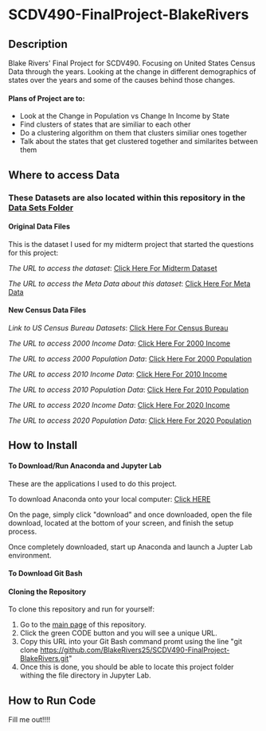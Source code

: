 # SCDV490-FinalProject-BlakeRivers

## Description
Blake Rivers' Final Project for SCDV490.  Focusing on United States Census Data through the years.
Looking at the change in different demographics of states over the years and some of the causes behind those changes.

#### Plans of Project are to:
- Look at the Change in Population vs Change In Income by State 
- Find clusters of states that are similiar to each other
- Do a clustering algorithm on them that clusters similiar ones together
- Talk about the states that get clustered together and similarites between them



## Where to access Data
### These Datasets are also located within this repository in the [Data Sets Folder](https://github.com/BlakeRivers25/SCDV490-FinalProject-BlakeRivers/tree/main/Data%20Sets)

#### Original Data Files
This is the dataset I used for my midterm project that started the questions for this project:


*The URL to access the dataset*:
[Click Here For Midterm Dataset](https://raw.githubusercontent.com/BlakeRivers25/SCDV490-FinalProject-BlakeRivers/main/Data%20Sets/county_census_and_election_result.csv)

*The URL to access the Meta Data about this dataset*:
[Click Here For Meta Data](https://raw.githubusercontent.com/BlakeRivers25/SCDV490-FinalProject-BlakeRivers/main/Data%20Sets/county_census_election_results_META_DATA.csv)



#### New Census Data Files
*Link to US Census Bureau Datasets*:
[Click Here For Census Bureau](https://data.census.gov/)


*The URL to access 2000 Income Data*:
[Click Here For 2000 Income](https://raw.githubusercontent.com/BlakeRivers25/SCDV490-FinalProject-BlakeRivers/main/Data%20Sets/2000%20Income%20Cleaned.csv)


*The URL to access 2000 Population Data*:
[Click Here For 2000 Population](https://raw.githubusercontent.com/BlakeRivers25/SCDV490-FinalProject-BlakeRivers/main/Data%20Sets/2000%20Population%20Cleaned.csv)


*The URL to access 2010 Income Data*:
[Click Here For 2010 Income](https://raw.githubusercontent.com/BlakeRivers25/SCDV490-FinalProject-BlakeRivers/main/Data%20Sets/2010%20Income%20Cleaned.csv)


*The URL to access 2010 Population Data*:
[Click Here For 2010 Population](https://raw.githubusercontent.com/BlakeRivers25/SCDV490-FinalProject-BlakeRivers/main/Data%20Sets/2010%20Population%20and%20Demographics%20Cleaned.csv)


*The URL to access 2020 Income Data*:
[Click Here For 2020 Income](https://raw.githubusercontent.com/BlakeRivers25/SCDV490-FinalProject-BlakeRivers/main/Data%20Sets/2020%20Income%20Cleaned.csv)


*The URL to access 2020 Population Data*: 
[Click Here For 2020 Population](https://raw.githubusercontent.com/BlakeRivers25/SCDV490-FinalProject-BlakeRivers/main/Data%20Sets/2020%20Population%20and%20Demographics%20Cleaned.csv)




## How to Install 
#### To Download/Run Anaconda and Jupyter Lab
These are the applications I used to do this project.

To download Anaconda onto your local computer: [Click HERE](https://www.anaconda.com/products/distribution)

On the page, simply click "download" and once downloaded, open the file download, located at the bottom of your screen, and finish the setup process.  

Once completely downloaded, start up Anaconda and launch a Jupter Lab environment.

#### To Download Git Bash

#### Cloning the Repository
To clone this repository and run for yourself:
1. Go to the [main page](https://github.com/BlakeRivers25/SCDV490-FinalProject-BlakeRivers) of this repository.
2. Click the green CODE button and you will see a unique URL.
3. Copy this URL into your Git Bash command promt using the line "git clone https://github.com/BlakeRivers25/SCDV490-FinalProject-BlakeRivers.git"
4. Once this is done, you should be able to locate this project folder withing the file directory in Jupyter Lab.





## How to Run Code
Fill me out!!!!
